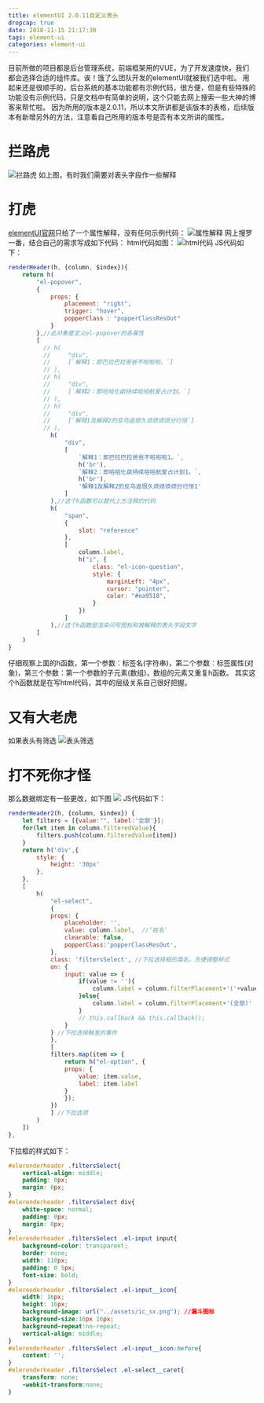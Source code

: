 ```yaml
---
title: elementUI 2.0.11自定义表头
dropcap: true
date: 2018-11-15 21:17:30
tags: element-ui
categories: element-ui
---
```

目前所做的项目都是后台管理系统，前端框架用的VUE，为了开发速度快，我们都会选择合适的组件库。诶！饿了么团队开发的elementUI就被我们选中啦。
用起来还是很顺手的，后台系统的基本功能都有示例代码，很方便，但是有些特殊的功能没有示例代码，只是文档中有简单的说明，这个只能去网上搜索一些大神的博客来帮忙啦。
因为所用的版本是2.0.11，所以本文所讲都是该版本的表格，后续版本有新增另外的方法，注意看自己所用的版本号是否有本文所讲的属性。
# **拦路虎**
![拦路虎](./elerenderheader/llh.png)
如上图，有时我们需要对表头字段作一些解释
# **打虎**
[elementUI官网](http://element-cn.eleme.io/#/zh-CN/component/table)只给了一个属性解释，没有任何示例代码：
![属性解释](./elerenderheader/eletableattr.png)
网上搜罗一番，结合自己的需求写成如下代码：
html代码如图：
![html代码](./elerenderheader/tableheader.png)
JS代码如下：
```javascript
renderHeader(h, {column, $index}){
    return h(
        "el-popover",
        {
            props: {
                placement: "right",
                trigger: "hover",
                popperClass : "popperClassResOut"
            }
        },//此对象是定义el-popover的各属性
        [
          // h(
          //     "div",
          //     [`解释1：即巴拉巴拉爸爸不啦啦啦。`]
          // ),
          // h(
          //     "div",
          //     [`解释2：即哈哈化歘持续哈哈航爱占计划。`]
          // ),
          // h(
          //     "div",
          //     [`解释1及解释2的反鸟返很久烦烦烦烦分行恒`]
          // ),
            h(
                "div",
                [
                    `解释1：即巴拉巴拉爸爸不啦啦啦1。`, 
                    h('br'), 
                    `解释2：即哈哈化歘持续哈哈航爱占计划1。`, 
                    h('br'), 
                    '解释1及解释2的反鸟返很久烦烦烦烦分行恒1'
                ]
            ),//这个h函数可以替代上方注释的代码
            h(
                "span",
                {
                    slot: "reference"
                },
                [
                    column.label,
                    h("i", {
                        class: "el-icon-question",
                        style: {
                            marginLeft: "4px",
                            cursor: "pointer",
                            color: "#ea9518",
                        }
                    })
                ]
            ),//这个h函数是渲染问号图标和被解释的表头字段文字
        ]
    )
}
```
仔细观察上面的h函数，第一个参数：标签名(字符串)，第二个参数：标签属性(对象)，第三个参数：第一个参数的子元素(数组)，数组的元素又重复h函数。
其实这个h函数就是在写html代码，其中的层级关系自己很好把握。
# **又有大老虎**
如果表头有筛选
![表头筛选](./elerenderheader/filterllh.png)
# **打不死你才怪**
那么数据绑定有一些更改，如下图
![](./elerenderheader/filter.png)
JS代码如下：
```javascript
renderHeader2(h, {column, $index}) {
    let filters = [{value:"", label:'全部'}];
    for(let item in column.filteredValue){
        filters.push(column.filteredValue[item])
    }
    return h('div',{
        style: {
            height: '30px'
        },
    },
    [
        h(
            "el-select",
            {
            props: {
                placeholder: '',
                value: column.label,  //‘姓名’
                clearable: false,
                popperClass:'popperClassResOut',
            },
            class: 'filtersSelect', //下拉选择框的类名，方便调整样式
            on: {
                input: value => {
                    if(value != ''){
                        column.label = column.filterPlacement+'('+value+')'
                    }else{
                        column.label = column.filterPlacement+'(全部)'
                    }
                    // this.callback && this.callback();
                }
            } //下拉选择触发的事件
            },
            [
            filters.map(item => {
                return h("el-option", {
                props: {
                    value: item.value,
                    label: item.label
                }
                });
            })
            ] //下拉选项
        )
    ])
},
```
下拉框的样式如下：
```css
#elerenderheader .filtersSelect{
    vertical-align: middle;
    padding: 0px;
    margin: 0px;
}
#elerenderheader .filtersSelect div{
    white-space: normal;
    padding: 0px;
    margin: 0px;
}
#elerenderheader .filtersSelect .el-input input{
    background-color: transparent;
    border: none;
    width: 110px;
    padding: 0 5px;
    font-size: bold;
}
#elerenderheader .filtersSelect .el-input__icon{
    width: 16px;
    height: 16px;
    background-image: url("../assets/ic_sx.png"); //漏斗图标
    background-size:16px 16px;
    background-repeat:no-repeat;
    vertical-align: middle;
}
#elerenderheader .filtersSelect .el-input__icon:before{
    content: '';
}
#elerenderheader .filtersSelect .el-select__caret{
    transform: none;
    -webkit-transform:none;
}
```